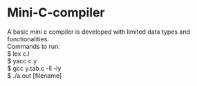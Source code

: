 # Mini-C-compiler
A basic mini c compiler is developed with limited data types and functionalities.<br/>
Commands to run: <br/>
  	$ lex c.l <br/>
	$ yacc c.y <br/>
	$ gcc y.tab.c -ll -ly <br/> 
	$ ./a.out [filename] <br/>
